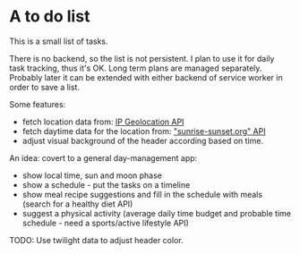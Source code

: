 # A to do list
This is a small list of tasks. 

There is no backend, so the list is not persistent. I plan to use it for daily task tracking, thus it's OK. Long term plans are managed separately. Probably later it can be extended with either backend of service worker in order to save a list.

Some features:
- fetch location data from:
[IP Geolocation API](http://ipwhois.app/json/)
- fetch daytime data for the location from:
["sunrise-sunset.org" API](https://api.sunrise-sunset.org/json)
- adjust visual background of the header according based on time.

An idea: covert to a general day-management app:
- show local time, sun and moon phase
- show a schedule - put the tasks on a timeline
- show meal recipe suggestions and fill in the schedule with meals (search for a healthy diet API)
- suggest a physical activity (average daily time budget and probable time schedule - need a sports/active lifestyle API)

TODO:
Use twilight data to adjust header color.
